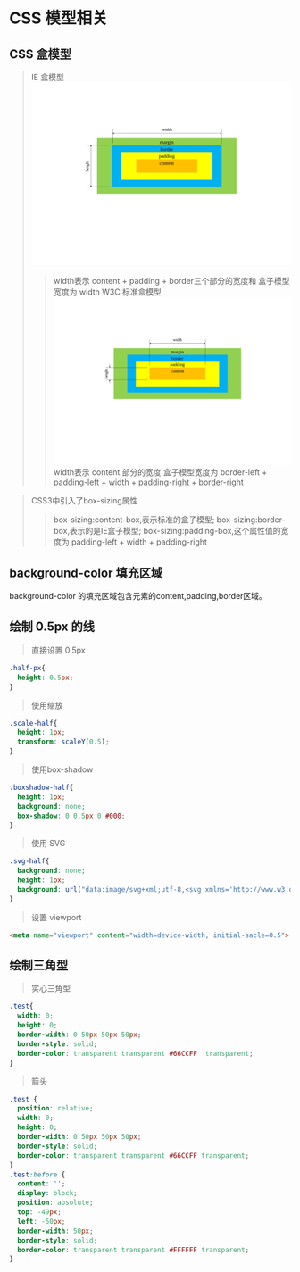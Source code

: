# CSS 模型相关

## CSS 盒模型
> IE 盒模型
![IEbox](IEbox.svg)
>>width表示 content + padding + border三个部分的宽度和
>>盒子模型宽度为 width
> W3C 标准盒模型
![W3Cbox](W3Cbox.svg)
>>width表示 content 部分的宽度
>>盒子模型宽度为 border-left + padding-left + width + padding-right + border-right

>CSS3中引入了box-sizing属性
>>box-sizing:content-box,表示标准的盒子模型;
>>box-sizing:border-box,表示的是IE盒子模型;
>>box-sizing:padding-box,这个属性值的宽度为 padding-left + width + padding-right

## background-color 填充区域
background-color 的填充区域包含元素的content,padding,border区域。

## 绘制 0.5px 的线
>直接设置 0.5px
```CSS
.half-px{ 
  height: 0.5px;
}
```
>使用缩放
```CSS
.scale-half{
  height: 1px;
  transform: scaleY(0.5);
}
```
>使用box-shadow
```CSS
.boxshadow-half{
  height: 1px;
  background: none;
  box-shadow: 0 0.5px 0 #000;
}
```
> 使用 SVG
```CSS
.svg-half{
  background: none;
  height: 1px;
  background: url("data:image/svg+xml;utf-8,<svg xmlns='http://www.w3.org/2000/svg' width='100%' height='1px'><line x1='0' y1='0' x2='100%' y2='0' stroke='#000'></line></svg>")
}
```
>设置 viewport
``` HTML
<meta name="viewport" content="width=device-width, initial-sacle=0.5">
```

## 绘制三角型
>实心三角型
```CSS
.test{
  width: 0;
  height: 0;
  border-width: 0 50px 50px 50px;
  border-style: solid;
  border-color: transparent transparent #66CCFF  transparent;
}
```
>箭头
```CSS
.test {
  position: relative;
  width: 0;
  height: 0;
  border-width: 0 50px 50px 50px;
  border-style: solid;
  border-color: transparent transparent #66CCFF transparent;
}
.test:before {
  content: '';
  display: block;
  position: absolute;
  top: -49px;
  left: -50px;
  border-width: 50px;
  border-style: solid;
  border-color: transparent transparent #FFFFFF transparent;
}
```